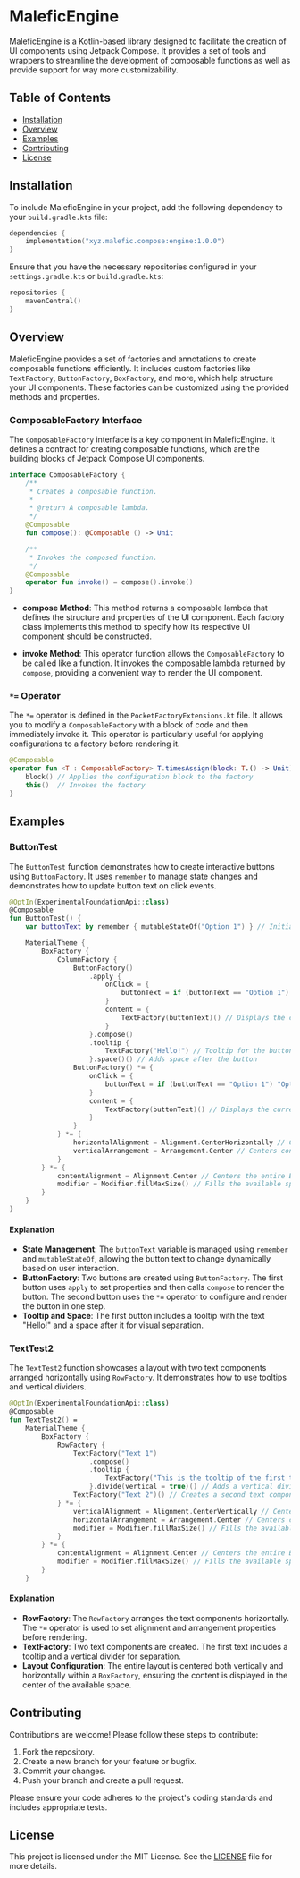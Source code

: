 # MaleficEngine

MaleficEngine is a Kotlin-based library designed to facilitate the creation of UI components using Jetpack Compose. It provides a set of tools and wrappers to streamline the development of composable functions as well as provide support for way more customizability.

## Table of Contents

- [Installation](#installation)
- [Overview](#overview)
- [Examples](#examples)
- [Contributing](#contributing)
- [License](#license)

## Installation

To include MaleficEngine in your project, add the following dependency to your `build.gradle.kts` file:

```kotlin
dependencies {
    implementation("xyz.malefic.compose:engine:1.0.0")
}
```

Ensure that you have the necessary repositories configured in your `settings.gradle.kts` or `build.gradle.kts`:

```kotlin
repositories {
    mavenCentral()
}
```

## Overview

MaleficEngine provides a set of factories and annotations to create composable functions efficiently. It includes custom factories like `TextFactory`, `ButtonFactory`, `BoxFactory`, and more, which help structure your UI components. These factories can be customized using the provided methods and properties.

### ComposableFactory Interface

The `ComposableFactory` interface is a key component in MaleficEngine. It defines a contract for creating composable functions, which are the building blocks of Jetpack Compose UI components.

```kotlin
interface ComposableFactory {
    /**
     * Creates a composable function.
     *
     * @return A composable lambda.
     */
    @Composable
    fun compose(): @Composable () -> Unit

    /**
     * Invokes the composed function.
     */
    @Composable
    operator fun invoke() = compose().invoke()
}
```

- **compose Method**: This method returns a composable lambda that defines the structure and properties of the UI component. Each factory class implements this method to specify how its respective UI component should be constructed.

- **invoke Method**: This operator function allows the `ComposableFactory` to be called like a function. It invokes the composable lambda returned by `compose`, providing a convenient way to render the UI component.

### `*=` Operator

The `*=` operator is defined in the `PocketFactoryExtensions.kt` file. It allows you to modify a `ComposableFactory` with a block of code and then immediately invoke it. This operator is particularly useful for applying configurations to a factory before rendering it.

```kotlin
@Composable
operator fun <T : ComposableFactory> T.timesAssign(block: T.() -> Unit) {
    block() // Applies the configuration block to the factory
    this()  // Invokes the factory
}
```

## Examples

### ButtonTest

The `ButtonTest` function demonstrates how to create interactive buttons using `ButtonFactory`. It uses `remember` to manage state changes and demonstrates how to update button text on click events.

```kotlin
@OptIn(ExperimentalFoundationApi::class)
@Composable
fun ButtonTest() {
    var buttonText by remember { mutableStateOf("Option 1") } // Initializes button text state

    MaterialTheme {
        BoxFactory {
            ColumnFactory {
                ButtonFactory()
                    .apply {
                        onClick = {
                            buttonText = if (buttonText == "Option 1") "Option 2" else "Option 1" // Toggles button text
                        }
                        content = {
                            TextFactory(buttonText)() // Displays the current button text
                        }
                    }.compose()
                    .tooltip {
                        TextFactory("Hello!") // Tooltip for the button
                    }.space()() // Adds space after the button
                ButtonFactory() *= {
                    onClick = {
                        buttonText = if (buttonText == "Option 1") "Option 2" else "Option 1" // Toggles button text
                    }
                    content = {
                        TextFactory(buttonText)() // Displays the current button text
                    }
                }
            } *= {
                horizontalAlignment = Alignment.CenterHorizontally // Centers content horizontally
                verticalArrangement = Arrangement.Center // Centers content vertically
            }
        } *= {
            contentAlignment = Alignment.Center // Centers the entire Box content
            modifier = Modifier.fillMaxSize() // Fills the available space
        }
    }
}
```

#### Explanation

- **State Management**: The `buttonText` variable is managed using `remember` and `mutableStateOf`, allowing the button text to change dynamically based on user interaction.
- **ButtonFactory**: Two buttons are created using `ButtonFactory`. The first button uses `apply` to set properties and then calls `compose` to render the button. The second button uses the `*=` operator to configure and render the button in one step.
- **Tooltip and Space**: The first button includes a tooltip with the text "Hello!" and a space after it for visual separation.

### TextTest2

The `TextTest2` function showcases a layout with two text components arranged horizontally using `RowFactory`. It demonstrates how to use tooltips and vertical dividers.

```kotlin
@OptIn(ExperimentalFoundationApi::class)
@Composable
fun TextTest2() =
    MaterialTheme {
        BoxFactory {
            RowFactory {
                TextFactory("Text 1")
                    .compose()
                    .tooltip {
                        TextFactory("This is the tooltip of the first text component.")() // Tooltip for the first text
                    }.divide(vertical = true)() // Adds a vertical divider
                TextFactory("Text 2")() // Creates a second text component
            } *= {
                verticalAlignment = Alignment.CenterVertically // Centers content vertically
                horizontalArrangement = Arrangement.Center // Centers content horizontally
                modifier = Modifier.fillMaxSize() // Fills the available space
            }
        } *= {
            contentAlignment = Alignment.Center // Centers the entire Box content
            modifier = Modifier.fillMaxSize() // Fills the available space
        }
    }
```

#### Explanation

- **RowFactory**: The `RowFactory` arranges the text components horizontally. The `*=` operator is used to set alignment and arrangement properties before rendering.
- **TextFactory**: Two text components are created. The first text includes a tooltip and a vertical divider for separation.
- **Layout Configuration**: The entire layout is centered both vertically and horizontally within a `BoxFactory`, ensuring the content is displayed in the center of the available space.

## Contributing

Contributions are welcome! Please follow these steps to contribute:

1. Fork the repository.
2. Create a new branch for your feature or bugfix.
3. Commit your changes.
4. Push your branch and create a pull request.

Please ensure your code adheres to the project's coding standards and includes appropriate tests.

## License

This project is licensed under the MIT License. See the [LICENSE](LICENSE) file for more details.
